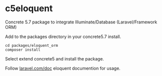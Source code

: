 # c5eloquent
Concrete 5.7 package to integrate Illuminate/Database (Laravel/Framework ORM)

Add to the packages directory in your concrete5.7 install.

```
cd packages/eloquent_orm
composer install
```

Select extend concrete5 and install the package. 

Follow [laravel.com/doc](https://laravel.com/docs/4.2/eloquent) eloquent documention for usage. 

